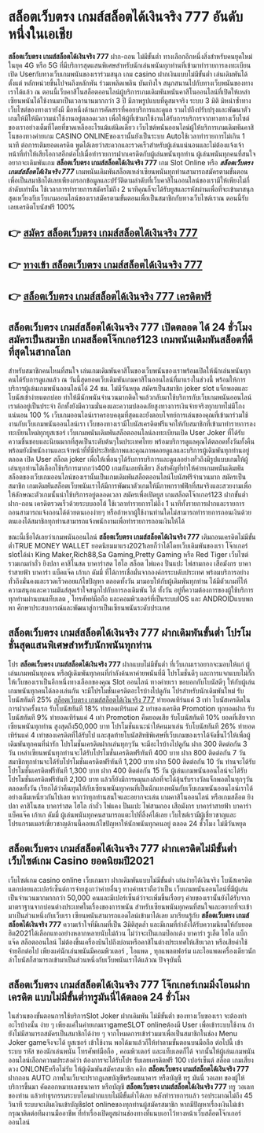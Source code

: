 # สล็อตเว็บตรง เกมส์สล็อตได้เงินจริง 777   อันดับหนึ่งในเอเชีย 

**สล็อตเว็บตรง เกมส์สล็อตได้เงินจริง 777** ฝาก-ถอน ไม่มีขั้นต่ำ  ทางเลือกอีกหนึ่งสิ่งสำหรับคนยุคใหม่ในยุค 4G หรือ 5G ที่มีบริการสุดแสนพิเศษสำหรับนักเล่นพนันทุกท่านที่เข้ามาทำรายการลงทะเบียนเปิด Userกับทางเว็บเกมพนันของเราร่วมสนุก เกม casino  ฝากเงินแบบไม่มีขั้นต่ำ เล่นเดิมพันได้ตั้งแต่ หลักหน่วยขึ้นไปจนถึงหลักพัน ร่วมเพลิดเพลิน บันเทิงใจ สนุกสนานไปกับทางเว็บพนันของทางเราได้แล้ว ณ ตอนนี้เว็บคาสิโนสล็อตออนไลน์ผู้บริการเกมเดิมพันพนันคาสิโนออนไลน์ที่เปิดให้เหล่าเซียนพนันได้ใช้งานมาเป็นเวลานานมากกว่า 3 ปี มีภาพรูปแบบที่ดูสมจจริง ระบบ 3 มิติ
มิหนำซ้ำทางเว็บไซต์ของทางเรายังมี มือหนึ่งด้านการคัดสรรที่คอยบริการและดูแล  รวมไปถึงปรับปรุงและพัฒนาตัวเกมให้มีให้มีความน่าใช้งานอยู่ตลอดเวลา เพื่อให้ผู้ที่เข้ามาใช้งานได้รับการบริการจากทางทางเว็บไซต์ของเราอย่างเต็มที่โดยที่ขาดเหลืออะไรแม้แต่นิดเดียว เว็บไซต์พนันออนไลน์ผู้ให้บริการเกมเดิมพันคาสิโนของทางค่ายเกม CASINO ONLINEของเรานั้นยังเป็นระบบ Autoใช้เวลาทำรายการไม่เกิน 1 นาที ต่อการเติมยอดเครดิต พูดได้เลยว่าสะดวกและรวดเร็วสำหรับผู้เล่นแน่นอนและไม่ต้องแจ้งเจ้าหน้าที่ทำให้เสียโอกาสอีกต่อไปเมื่อทำรายการฝากเครดิตกับผู้เล่นพนันทุกท่าน
ผู้เล่นพนันทุกคนที่สนใจอยากจะเดิมพันเกม **สล็อตเว็บตรง เกมส์สล็อตได้เงินจริง 777** เกม Slot Online หรือ ***สล็อตเว็บตรง เกมส์สล็อตได้เงินจริง 777*** เกมพนันเดิมพันสล็อตเหล่าเซียนพนันทุกท่านสามารถสมัครตามขั้นตอนเพื่อเป็นสมาชิกได้เลยเพียงกรอกข้อมูลและปรัวัติตามลำดับที่เว็บคาสิโนออนไลน์ของเรามีให้เพียงไม่กี่ลำดับเท่านั้น ใช้เวลาการทำรายการสมัครไม่ถึง 2 นาทีคุณก็จะได้รับยูสและรหัสผ่านเพื่อที่จะเข้ามาสนุกสุดเหวี่ยงกับเว็บเกมออนไลน์ของเราสมัครตามขั้นตอนเพื่อเป็นสมาชิกกับทางเว็บไซต์เราณ ตอนนี้รับเลยเครดิตโบนัสฟรี 100%

## 👉 [สมัคร สล็อตเว็บตรง เกมส์สล็อตได้เงินจริง 777](https://archa888.com/)
## 👉 [ทางเข้า สล็อตเว็บตรง เกมส์สล็อตได้เงินจริง 777](https://archa888.com/)
## 👉 [สล็อตเว็บตรง เกมส์สล็อตได้เงินจริง 777 เครดิตฟรี](https://archa888.com/)

## สล็อตเว็บตรง เกมส์สล็อตได้เงินจริง 777 เปิดตลอด ได้ 24 ชั่วโมงสมัครเป็นสมาชิก เกมสล็อตโจ๊กเกอร์123 เกมพนันเดิมพันสล็อตที่ดีที่สุดในสากลโลก

สำหรับสมาชิกคนไหนที่สนใจ เล่นเกมเดิมพันคาสิโนของเว็บพนันของเราพร้อมเปิดให้นักเล่นพนันทุกคนได้รับการดูแลแล้ว ณ วันนี้สุดยอดเว็บเดิมพันเกมคาสิโนออนไลน์ที่มาแรงในช่วงนี้ พร้อมให้การบริการผู้เล่นเกมพนันออนไลน์ได้ 24 ชม. ไม่มีวันหยุด สมัครเป็นสมาชิก joker slot แจ็กพอตและโบนัสเข้าง่ายแตกบ่อย ทำให้มีนักพนันจำนวนมากติดใจแล้วกลับมาใช้บริการกับเว็บเกมพนันออนไลน์เราต่ออยู่เป็นประจำ อีกทั้งยังมีความมั่นคงและความปลอดภัยสูงทางการเงินจ่ายจริงทุกบาทไม่มีโกงแน่นอน 100 % เว็บเกมออนไลน์เราครอบคลุมที่สุดและยังตอบโจทย์การเล่นของคุณที่เข้ามาร่วมใช้งานกับเว็บเกมพนันออนไลน์เรา
เว็บของทางเรามีโบนัสเครดิตฟรีแจกให้กับสมาชิกที่เข้ามาทำรายการลงทะเบียนใหม่ทุกยูสเซอร์ เว็บเกมพนันเดิมพันสล็อตออนไลน์ลงทะเบียนเปิด User Joker ที่ได้รับความชื่นชอบและนิยมมากที่สุดเป็นระดับต้นๆในประเทศไทย พร้อมบริการดูแลคุณได้ตลอดทั้งวันทั้งคืนพร้อมยังมีพนักงานและเจ้าหน้าที่ที่มีประสิทธิภาพและคุณภาพคอยดูแลและบริการผู้เดิมพันทุกท่านอยู่ตลอด เปิด User สล็อต joker เพื่อให้เพื่อนๆได้รับการบริการและดูแลอย่างทั่วถึงมีรูปแบบเกมให้ผู้เล่นทุกท่านได้เลือกใช้บริการมากกว่า400 เกมกันเลยทีเดียว
สิ่งสำคัญที่ทำให้ค่ายเกมพนันเดิมพันสล็อตของเว็บเกมออนไลน์ของเรานั้นเป็นเกมเดิมพันสล็อตออนไลน์โบนัสฟรีจำนวนมาก สมัครเป็นสมาชิก  เกมเดิมพันสล็อตเว็บพนันเราได้มีการพัฒนาตัวเกมให้มีภาพกราฟฟิกที่สมจริงและสวยงามเพื่อให้ลักษณะตัวเกมนั้นน่าใช้บริการอยู่ตลอดเวลา สมัครเพื่อเปิดยูส เกมสล็อตโจ๊กเกอร์123 ฝากขั้นต่ำ ฝาก-ถอน เครดิตรวดเร็วด้วยระบบออโต้ ใช้เวลาทำรายการไม่ถึง 1 นาทีทั้งรายการฝากและรายการถอนสามารถแจ้งถอนได้ด้วยตนเองง่ายๆ หรือถ้าหากผู้ใช้งานท่านใดไม่สามารถทำรายการถอนเงินด้วยตนเองได้สมาชิกทุกท่านสามารถแจ้งพนักงานเพื่อทำรายการถอนเงินให้ได้

ขณะนี้เชื่อได้เลยว่าเกมพนันออนไลน์ **สล็อตเว็บตรง เกมส์สล็อตได้เงินจริง 777** เติมถอนเครดิตไม่มีขั้นต่ำTRUE MONEY WALLET ยอดนิยมมาแรง2021เลยก็ว่าได้โดยเว็บเดิมพันของเรา โจ๊กเกอร์ slotได้นำ  King Maker,Rich88,Sa Gaming,Pretty Gaming หรือ Red Tiger เว็บไซต์รวมเกมกำถั่ว  ยิงปลา คาสิโนสด บาคาร่าสด ไฮโล สล็อต ไพ่แคง ปั่นแปะ ไพ่สามกอง เสือมังกร บาคาร่าสายฟ้า บาคาร่า แบ็คแจ๊ค เก้าเก ดัมมี่ ที่ได้การเชื่อมั่นจากองค์กรระบดับประเทศ พร้อมบริการอย่างทั่วถึงมั่นคงและรวดเร็วคอยแก้ไขปัญหา ตลอดทั้งวัน มามอบให้กับผู้เดิมพันทุกท่าน ได้มีตัวเกมที่ให้ความสนุกและความมันส์สุดเร้าใจสนุกไปกับการลงเดิมพัน ได้ ทั้งวัน อยู่ที่ความต้องการของผู้ใช้บริการทุกท่านผ่านบนแท็บเลต , โทรศัพท์มือถือ และคอมพิวเตอร์ที่เป็นระบบIOS และ ANDROIDแบบพกพา ศึกษาประสบการณ์และพัฒนาสู่การเป็นเซียนพนันระดับประเทศ

## สล็อตเว็บตรง เกมส์สล็อตได้เงินจริง 777 ฝากเดิมพันขั้นต่ำ โปรโมชั่นสุดแสนพิเศษสำหรับนักพนันทุกท่าน

โปร **สล็อตเว็บตรง เกมส์สล็อตได้เงินจริง 777** ฝากแบบไม่มีขั้นต่ำ ที่เว็บเกมเราอยากจะมอบให้แก่  ผู้เล่นเกมพนันทุกคน หรือผู้เดิมพันทุกคนที่กำลังค้นหาค่ายพนันที่มี โปรโมชั่นดีๆ และการแจกแบบไม่กั๊ก ให้เว็บของเราเป็นอีกหนึ่งทางเลือกของคุณ Slot ออนไลน์ ทางค่ายเรา ขอบอกกับโบนัสดีๆ ให้กับผู้เล่นเกมพนันทุกคนได้ลองเล่นกัน จะมีโปรโมชั่นเครดิตอะไรบ้างไปดูกัน
โปรสำหรับนักเดิมพันใหม่ รับโบนัสทันที 25% [สล็อตเว็บตรง เกมส์สล็อตได้เงินจริง 777](https://archa888.com/) ทำยอดเทิร์นแค่ 3 เท่า
โบนัสเครดิตในการฝากครั้งแรก รับโบนัสทันที 18% ทำยอดเทิร์นแค่ 2 เท่าของเครดิต
 Promotion ทุกยอดฝาก รับโบนัสทันที 9% ทำยอดเทิร์นแค่ 4 เท่า
 Promotion คืนยอดเสีย รับโบนัสทันที 10% ยอดที่เสียจากเซียนพนันทุกท่าน สูงสุดถึง50,000 บาท
โปรโมชั่นแนะนำให้คนมาเล่น รับโบนัสทันที 26% ทำยอดเทิร์นแค่ 4 เท่าของเครดิตที่ได้รับไป
และสุดท้ายโบนัสสิทธิพิเศษที่เว็บเกมของเราได้จัดขึ้นไว้ให้เพื่อผู้เดิมพันทุกคนที่น่ารัก โปรโมชั่นเครดิตฝากเล่นทุกๆวัน จะมีอะไรบ้างไปดูกัน
ฝาก 300 ติดต่อกัน 3 วัน เหล่าเซียนพนันทุกท่านจะได้รับโปรโมชั่นเครดิตฟรีทันที 400 บาท
ฝาก 800 ติดต่อกัน 7 วัน สมาชิกทุกท่านจะได้รับโปรโมชั่นเครดิตฟรีทันที 1,200 บาท
ฝาก 500 ติดต่อกัน 10 วัน ท่านจะได้รับโปรโมชั่นเครดิตฟรีทันที 1,300 บาท
ฝาก 400 ติดต่อกัน 15 วัน ผู้เล่นเกมพนันออนไลน์จะได้รับโปรโมชั่นเครดิตฟรีทันที 2,100 บาท
แล้วก็ยังมีการหมุนกงล้อที่จะได้ลุ้นรับรางวัลแจ็กพอตในทุกๆวัน ตลอดทั้งวัน เรียกได้ว่าคืนทุนให้กับเซียนพนันทุกคนที่เป็นนักแทงพนันกับเว็บเกมพนันออนไลน์เราได้อย่างเต็มเหนี่ยวกันไปเลย หากว่าทุกท่านสนใจและอยากจะเล่น เกมคาสิโนออนไลน์ หรือเกมสล็อต ยิงปลา คาสิโนสด บาคาร่าสด ไฮโล กำถั่ว ไพ่แคง ปั่นแปะ ไพ่สามกอง เสือมังกร บาคาร่าสายฟ้า บาคาร่า แบ็คแจ๊ค เก้าเก ดัมมี่ ผู้เล่นพนันทุกคนสามารถแตะไปที่ลิ้งค์ได้เลย เว็บไซต์เรามีผู้เชี่ยวชาญและโปรแกรมเมอร์เชี่ยวชาญด้านนี้คอยแก้ไขปัญหาให้นักพนันทุกคนอยู่ ตลอด 24 ชั่วโมง ไม่มีวันหยุด

## สล็อตเว็บตรง เกมส์สล็อตได้เงินจริง 777 ฝากเครดิตไม่มีขั้นต่ำ  เว็บไซต์เกม Casino ยอดนิยมปี2021

เว็บไซต์เกม casino online เว็บเกมเรา ฝากเดิมพันแบบไม่มีขั้นต่ำ เล่นง่ายได้เงินจริง โบนัสเครดิตแตกบ่อยและเปอร์เซ็นต์การจ่ายสูงกว่าค่ายอื่นๆ ทางค่ายเราถือว่าเป็น เว็บเกมพนันออนไลน์ที่มีผู้เล่นเป็นจำนวนมากมากกว่า 50,000 คนและมีเปอร์เซ็นต์ว่าจะเพิ่มขึ้นเรื่อยๆ ค่ายของเรานั้นยังได้รับจากมาตราฐานจากบ่อนต่างประเทศในเรื่องของการพนัน สำหรับเซียนพนันทุกคนที่สนใจและอยากที่จะเข้ามาเป็นส่วนหนึ่งกับเว็บเรา เซียนพนันสามารถแอดไลน์เข้ามาได้เลย
	มาเรียนรู้กับ **สล็อตเว็บตรง เกมส์สล็อตได้เงินจริง 777** ความเร้าใจที่มีเกมที่เป็น 3มิติสุดล้ำ และมีเกมที่กำลังได้รับความนิยมให้กับยอดฮิต2021ได้เลือกแทงอย่างหลากหลายนับไม่ถ้วน  ไม่ว่าจะเป็นเกมป๊อกเด้ง บาคาร่า รูเล็ต ไฮโล แบ็กแจ๊ค สล็อตออนไลน์ ไม่ต้องขึ้นเครื่องบินไปถึงบ่อนหรือคาสิโนต่างประเทศให้เสียเวลา หรือเสียค่าใช้จ่ายอีกต่อไป เพียงแค่นักเล่นพนันมีคอมพิวเตอร์ , ไอแพด , ทุกแพลตฟอร์ม และไอแพดเครื่องเดียวนักล่าโบนัสก็สามารถเข้ามาเป็นส่วนหนึ่งกับเว็บพนันเราได้แล้วณ ปัจจุบันนี้

## สล็อตเว็บตรง เกมส์สล็อตได้เงินจริง 777 โจ๊กเกอร์เกมมิ่งโอนฝากเครดิต แบบไม่มีขั้นต่ำทรูมันนี่ได้ตลอด 24 ชั่วโมง

ในส่วนของขั้นตอนการใช้บริการSlot Joker ฝากเดิมพัน ไม่มีขั้นต่ำ ของทางเว็บของเรา จะต้องทำอะไรบ้างนั้น ง่าย ๆ เพียงแค่ในค่ายเกมเราgameSLOT onlineต้องมี User เพื่อเข้าระบบใช้งาน ถ้ายังไม่มีสามารถสมัครเป็นสมาชิกได้ง่าย ๆ จากโหมดการเข้าร่วมมาเพื่อเป็นสมาชิกในช่อง Menu Joker gameจึงจะได้ ยูสเซอร์ เข้าใช้งาน พอได้มาแล้วก็ให้ทำตามขั้นตอนบนมือถือ ต่อไปนี้
เข้าระบบ รหัส  ของนักเล่นพนัน โทรศัพท์มือถือ , คอมพิวเตอร์ และแท็บเลตก็ได้
จากนั้นให้ผู้เล่นเกมพนันออนไลน์เลือกความประสงค์ว่า ต้องการจะได้รับโปร รับเลยเครดิตฟรี 100 เปอร์เซ็นต์ สล็อต เกมเสี่ยงดวง ONLONEหรือไม่รับ
ให้ผู้เดิมพันสมัครสมาชิก คลิก **สล็อตเว็บตรง เกมส์สล็อตได้เงินจริง 777** ฝากถอน AUTO ภาพในเว็บจะปรากฏเลขบัญชีพร้อมธนาคาร หรือบัญชี ทรู มันนี่ วอเลท ของผู้ให้บริการขึ้นมา
คัดลอกหมายเลขธนาคาร หรือบัญชี **สล็อตเว็บตรง เกมส์สล็อตได้เงินจริง 777** ทรู วอเลท ของท่าน แล้วทำธุรกรรมระบบโอนฝากแบบไม่มีขั้นต่ำได้เลย
หลังทำรายการแล้ว รอประมาณไม่ถึง 45 วินาที ระบบจะเติมเงินเข้าบัญชีslot onlineของทุกท่านผู้สมัครสมาชิก
หากมีปัญหาเรื่องเงินไม่เข้า กรุณาติดต่อทีมงานมืออาชีพ ที่ทำเรื่องเปิดยูสผ่านช่องทางที่แนบเอาไว้ทางหน้าเว็บสล็อตโจ๊กเกอร์ออนไลน์


